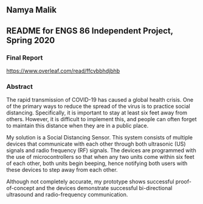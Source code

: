 ## Namya Malik
## README for ENGS 86 Independent Project, Spring 2020

### Final Report
https://www.overleaf.com/read/ffcvbbhdjbhb

### Abstract
The rapid transmission of COVID-19 has caused a global health crisis. One of the primary ways to reduce the spread of the virus is to practice social distancing. Specifically, it is important to stay at least six feet away from others. However, it is difficult to implement this, and people can often forget to maintain this distance when they are in a public place.

My solution is a Social Distancing Sensor. This system consists of multiple devices that communicate with each other through both ultrasonic (US) signals and radio frequency (RF) signals. The devices are programmed with the use of microcontrollers so that when any two units come within six feet of each other, both units begin beeping, hence notifying both users with these devices to step away from each other.

Although not completely accurate, my prototype shows successful proof-of-concept and the devices demonstrate successful bi-directional ultrasound and radio-frequency communication.
